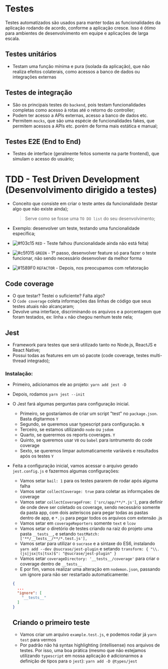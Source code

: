 # Testes

Testes automatizados são usados para manter todas as funcionalidades da aplicação rodando de acordo, conforme a aplicação cresce. Isso é ótimo para ambientes de desenvolvimento em equipe e aplicações de larga escala.

## Testes unitários

- Testam uma função mínima e pura (isolada da aplicação), que não realiza efeitos colaterais, como acessos a banco de dados ou integrações externas

## Testes de integração

- São os principais testes do `backend`, pois testam funcionalidades completas como acesso à rotas até o retorno do controller;
- Podem ter acesso a APIs externas, acesso a banco de dados etc.
- Permitem `mocks`, que são uma espécie de funcionalidades fakes, que permitem acessos a APIs etc. porém de forma mais estática e manual;

## Testes E2E (End to End)

- Testes de interface (geralmente feitos somente na parte frontend), que simulam o acesso do usuário;

# TDD - Test Driven Development (Desenvolvimento dirigido a testes)

- Conceito que consiste em criar o teste antes da funcionalidade (testar algo que não existe ainda);
  > Serve como se fosse uma `TO DO list` do seu desenvolvimento;
- Exemplo: desenvolver um teste, testando uma funcionalidade específica;

- ![#f03c15](https://via.placeholder.com/15/f03c15/000000?text=+) `RED` - Teste falhou (funcionalidade ainda não está feita)
- ![#c5f015](https://via.placeholder.com/15/c5f015/000000?text=+) `GREEN` - 1º passo, desenvolver feature só para fazer o teste funcionar, não sendo necessário desenvolver da melhor forma
- ![#1589F0](https://via.placeholder.com/15/1589F0/000000?text=+) `REFACTOR` - Depois, nos preocupamos com refatoração

## Code coverage

- O que testar? Testei o suficiente? Falta algo?
- O `Code coverage` coleta informações das linhas de código que seus testes atuais não alcançaram;
- Devolve uma interface, discriminando os arquivos e a porcentagem que foram testados, ex: linha `x` não chegou nenhum teste nela;

## Jest

- Framework para testes que será utilizado tanto no Node.js, ReactJS e React Native;
- Possui todas as features em um só pacote (code coverage, testes multi-thread integrado);

### Instalação:

- Primeiro, adicionamos ele ao projeto: `yarn add jest -D`
- Depois, rodamos `yarn jest --init`
- O Jest fará algumas perguntas para configuração inicial.
  - Primeiro, se gostaríamos de criar um script "test" no `package.json`. Basta digitarmos `Y`
  - Segundo, se queremos usar typescript para configuração. `N`
  - Terceiro, se estamos utilizando `node` ou `jsdom`
  - Quarto, se querermos os reports coverages. `Y`
  - Quinto, se queremos usar `V8` ou `babel` para isntrumento do code coverage
  - Sexto, se queremos limpar automaticamente variáveis e resultados após os testes `Y`
- Feita a configuração inicial, vamos acessar o arquivo gerado `jest.config.js` e fazermos algumas configurações:

  - Vamos setar `bail: 1` para os testes pararem de rodar após alguma falha
  - Vamos setar `collectCoverage: true` para coletar as informçaões de coverage
  - Vamos setar `collectCoverageFrom: ['src/app/**/*.js']`, para definir de onde deve ser coletado os coverage, sendo necessário somente da pasta app, com dois asteriscos para pegar todas as pastas dentro de app, e `*.js` para pegar todos os arquivos com extensão .js
  - Vamos setar em `coverageReporters` somente `text` e `lcov`
  - Vamos setar o diretório de testes criando na raiz do projeto uma pasta `__tests__`, e setando `testMatch: ['**/__tests__/**/*.test.js'],`
  - Vamos setar para utilizar o `sucrase` e a sintaxe do ES6, instalando `yarn add --dev @sucrase/jest-plugin` e setando `transform: { "\\.(js|jsx|ts|tsx)$": "@sucrase/jest-plugin" }`
  - Vamos setar `coverageDirectory: '__tests__/coverage'` para criar o coverage dentro de `__tests__`
  - E por fim, vamos realizar uma alteração em `nodemon.json`, passando um ignore para não ser restartado automaticamente:

  ```json
  {
    ...
    "ignore": [
      "__tests__"
    ]
  }
  ```

  ## Criando o primeiro teste

  - Vamos criar um arquivo `example.test.js`, e podemos rodar já `yarn test` para vermos
  - Por padrão não há syntax highlighting (intellisense) nos arquivos de testes. Por isso, uma boa prática (mesmo que não estejamos utilizando `typescript` em nossa aplicação é adicionarmos a definição de tipos para o `jest`): `yarn add -D @types/jest`
